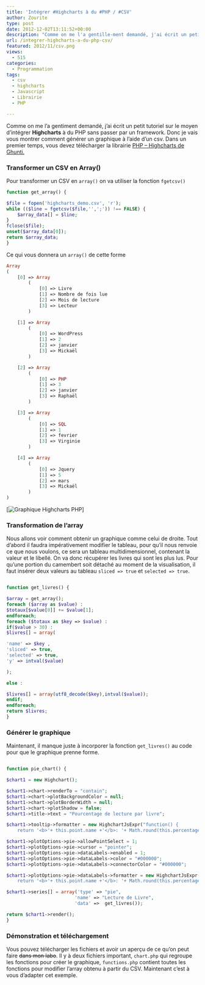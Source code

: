 ```yaml
---
title: 'Intégrer #Highcharts à du #PHP / #CSV'
author: Zourite
type: post
date: 2012-12-02T13:11:52+00:00
description: "Comme on me l'a gentille-ment demandé, j'ai écrit un petit tutoriel sur le moyen d'intégrer Highcharts à du PHP sans passer par un framework. Donc je vais vous montrer comment générer un graphique à l'aide d'un csv."
url: /integrer-highcharts-a-du-php-csv/
featured: 2012/11/csv.png
views:
  - 515
categories:
  - Programmation
tags:
  - csv
  - highcharts
  - Javascript
  - Librairie
  - PHP

---
```


Comme on me l&rsquo;a gentiment demandé, j&rsquo;ai écrit un petit tutoriel sur le moyen d&rsquo;intégrer **Highcharts** à du PHP sans passer par un framework. Donc je vais vous montrer comment générer un graphique à l&rsquo;aide d&rsquo;un csv. Dans un premier temps, vous devez télécharger la librairie <a href="https://github.com/ghunti/HighchartsPHP/" target="_blank">PHP &#8211; Highcharts de Ghunti.</a>

### Transformer un CSV en Array()

Pour transformer un CSV en `array()` on va utiliser la fonction `fgetcsv()`

```php
function get_array() {

$file = fopen('highcharts_demo.csv', 'r');
while (($line = fgetcsv($file,'',';')) !== FALSE) {
    $array_data[] = $line;
}
fclose($file);
unset($array_data[0]);
return $array_data;
}
```

Ce qui vous donnera un `array()` de cette forme

```php
Array
(
    [0] => Array
        (
            [0] => Livre
            [1] => Nombre de fois lue
            [2] => Mois de lecture
            [3] => Lecteur
        )

    [1] => Array
        (
            [0] => WordPress
            [1] => 2
            [2] => janvier
            [3] => Mickaël
        )

    [2] => Array
        (
            [0] => PHP
            [1] => 3
            [2] => janvier
            [3] => Raphaël
        )

    [3] => Array
        (
            [0] => SQL
            [1] => 1
            [2] => fevrier
            [3] => Virginie
        )

    [4] => Array
        (
            [0] => Jquery
            [1] => 5
            [2] => mars
            [3] => Mickaël
        )
)
```

[<img src="/img/2012/12/Sélection_012-300x200.jpg" alt="Graphique Highcharts PHP" title="Graphique Highcharts PHP"/>]

### Transformation de l&rsquo;array

Nous allons voir comment obtenir un graphique comme celui de droite. Tout d&rsquo;abord il faudra impérativement modifier le tableau, pour qu&rsquo;il nous renvoie ce que nous voulons, ce sera un tableau multidimensionnel, contenant la valeur et le libellé. On va donc récupérer les livres qui sont les plus lus. Pour qu&rsquo;une portion du camembert soit détaché au moment de la visualisation, il faut insérer deux valeurs au tableau `sliced => true` et `selected => true`.

```php

function get_livres() {

$array = get_array();
foreach ($array as $value) :
$totaux[$value[0]] += $value[1];
endforeach;
foreach ($totaux as $key => $value) :
if($value > 30) :
$livres[] = array(

'name' => $key , 
'sliced' => true,
'selected' => true, 
'y' => intval($value)

);

else :

$livres[] = array(utf8_decode($key),intval($value));
endif;
endforeach;
return $livres;
}
```

### Générer le graphique 

Maintenant, il manque juste à incorporer la fonction `get_livres()` au code pour que le graphique prenne forme.

```php

function pie_chart() {

$chart1 = new Highchart();

$chart1->chart->renderTo = "contain";
$chart1->chart->plotBackgroundColor = null;
$chart1->chart->plotBorderWidth = null;
$chart1->chart->plotShadow = false;
$chart1->title->text = "Pourcentage de lecture par livre";

$chart1->tooltip->formatter = new HighchartJsExpr("function() {
    return '<b>'+ this.point.name +'</b>: '+ Math.round(this.percentage*100)/100 +' %';}");

$chart1->plotOptions->pie->allowPointSelect = 1;
$chart1->plotOptions->pie->cursor = "pointer";
$chart1->plotOptions->pie->dataLabels->enabled = 1;
$chart1->plotOptions->pie->dataLabels->color = "#000000";
$chart1->plotOptions->pie->dataLabels->connectorColor = "#000000";

$chart1->plotOptions->pie->dataLabels->formatter = new HighchartJsExpr("function() {
    return '<b>'+ this.point.name +'</b>: '+ Math.round(this.percentage*100)/100 +' %'; }");

$chart1->series[] = array('type' => "pie",
                         'name' => "Lecture de Livre",
                         'data' =>  get_livres());

return $chart1->render();
}
```

### Démonstration et téléchargement

Vous pouvez télécharger les fichiers et avoir un aperçu de ce qu&rsquo;on peut faire ~~dans mon labo~~. Il y à deux fichiers important, `chart.php` qui regroupe les fonctions pour créer le graphique, `functions.php` contient toutes les fonctions pour modifier l&rsquo;array obtenu à partir du CSV. Maintenant c&rsquo;est à vous d&rsquo;adapter cet exemple.
